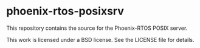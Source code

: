 # phoenix-rtos-posixsrv
This repository contains the source for the Phoenix-RTOS POSIX server.

This work is licensed under a BSD license. See the LICENSE file for details.
